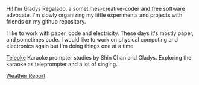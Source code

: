 Hi! I'm Gladys Regalado, a sometimes-creative-coder and free software advocate. I'm slowly organizing my little experiments and projects with friends on my github repository.

I like to work with paper, code and electricity. These days it's mostly paper, and sometimes code. I would like to work on physical computing and electronics again but I'm doing things one at a time.

[Teleoke]([http://a.com](https://www.youtube.com/channel/UCl-Eon1rCSe8nbZhyuSwtGw/featured))
Karaoke prompter studies by Shin Chan and Gladys. Exploring the karaoke as teleprompter and a lot of singing.

[Weather Report](https://regaladys.github.io/weather-report/)
